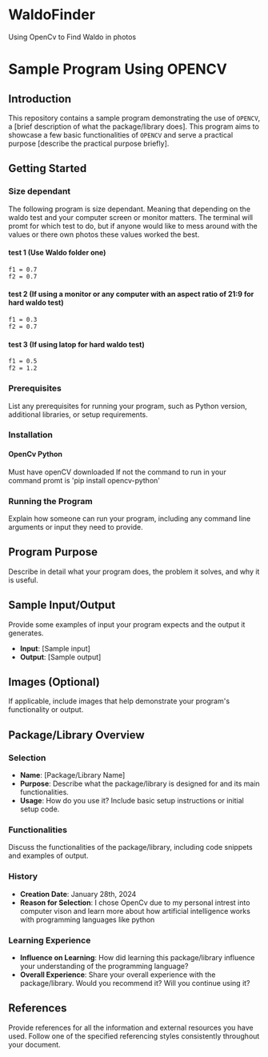 # WaldoFinder
Using OpenCv to Find Waldo in photos


# Sample Program Using OPENCV

## Introduction
This repository contains a sample program demonstrating the use of `OPENCV`, a [brief description of what the package/library does]. This program aims to showcase a few basic functionalities of `OPENCV` and serve a practical purpose [describe the practical purpose briefly].

## Getting Started

### Size dependant
The following program is size dependant. Meaning that depending on the waldo test and your computer screen or monitor matters. The terminal will promt for which test to do, but if anyone would like to mess around with the values or there own photos these values worked the best.

#### test 1 (Use Waldo folder one)
    f1 = 0.7
    f2 = 0.7

#### test 2 (If using a monitor or any computer with an aspect ratio of 21:9 for hard waldo test)
    f1 = 0.3
    f2 = 0.7

#### test 3 (If using latop for hard waldo test)
    f1 = 0.5
    f2 = 1.2

### Prerequisites
List any prerequisites for running your program, such as Python version, additional libraries, or setup requirements.

### Installation
#### OpenCv Python
Must have openCV downloaded
If not the command to run in your command promt is 'pip install opencv-python'
### Running the Program
Explain how someone can run your program, including any command line arguments or input they need to provide.

## Program Purpose
Describe in detail what your program does, the problem it solves, and why it is useful.

## Sample Input/Output
Provide some examples of input your program expects and the output it generates.

- **Input**: [Sample input]
- **Output**: [Sample output]

## Images (Optional)
If applicable, include images that help demonstrate your program's functionality or output.

## Package/Library Overview

### Selection
- **Name**: [Package/Library Name]
- **Purpose**: Describe what the package/library is designed for and its main functionalities.
- **Usage**: How do you use it? Include basic setup instructions or initial setup code.

### Functionalities
Discuss the functionalities of the package/library, including code snippets and examples of output.

### History
- **Creation Date**: January 28th, 2024
- **Reason for Selection**: I chose OpenCv due to my personal intrest into computer vison and learn more about how artificial intelligence works with programming languages like python

### Learning Experience
- **Influence on Learning**: How did learning this package/library influence your understanding of the programming language?
- **Overall Experience**: Share your overall experience with the package/library. Would you recommend it? Will you continue using it?

## References
Provide references for all the information and external resources you have used. Follow one of the specified referencing styles consistently throughout your document.


